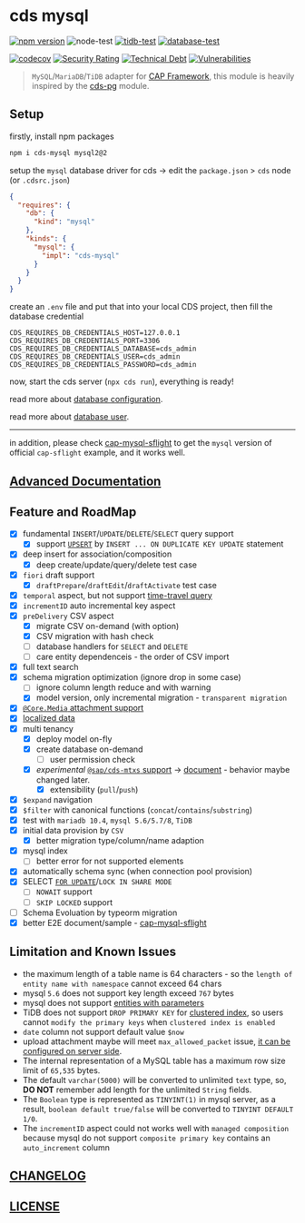 # cds mysql

[![npm version](https://img.shields.io/npm/v/cds-mysql?label=cds-mysql)](https://www.npmjs.com/package/cds-mysql)
![node-test](https://github.com/Soontao/cds-mysql/workflows/node-test/badge.svg)
[![tidb-test](https://github.com/Soontao/cds-mysql/actions/workflows/tidb.yml/badge.svg)](https://github.com/Soontao/cds-mysql/actions/workflows/tidb.yml)
[![database-test](https://github.com/Soontao/cds-mysql/actions/workflows/database.yml/badge.svg)](https://github.com/Soontao/cds-mysql/actions/workflows/database.yml)

[![codecov](https://codecov.io/gh/Soontao/cds-mysql/branch/main/graph/badge.svg?token=xTt6AaHeuu)](https://codecov.io/gh/Soontao/cds-mysql)
[![Security Rating](https://sonarcloud.io/api/project_badges/measure?project=Soontao_cds-mysql&metric=security_rating)](https://sonarcloud.io/dashboard?id=Soontao_cds-mysql)
[![Technical Debt](https://sonarcloud.io/api/project_badges/measure?project=Soontao_cds-mysql&metric=sqale_index)](https://sonarcloud.io/dashboard?id=Soontao_cds-mysql)
[![Vulnerabilities](https://sonarcloud.io/api/project_badges/measure?project=Soontao_cds-mysql&metric=vulnerabilities)](https://sonarcloud.io/dashboard?id=Soontao_cds-mysql)

> `MySQL`/`MariaDB`/`TiDB` adapter for [CAP Framework](https://cap.cloud.sap/docs/about/), this module is heavily inspired by the [cds-pg](https://github.com/sapmentors/cds-pg) module.

## Setup

firstly, install npm packages

```bash
npm i cds-mysql mysql2@2
```

setup the `mysql` database driver for cds -> edit the `package.json` > `cds` node (or `.cdsrc.json`)


```json
{
  "requires": {
    "db": {
      "kind": "mysql"
    },
    "kinds": {
      "mysql": {
        "impl": "cds-mysql"
      }
    }
  }
}
```

create an `.env` file and put that into your local CDS project, then fill the database credential

```environment
CDS_REQUIRES_DB_CREDENTIALS_HOST=127.0.0.1
CDS_REQUIRES_DB_CREDENTIALS_PORT=3306
CDS_REQUIRES_DB_CREDENTIALS_DATABASE=cds_admin
CDS_REQUIRES_DB_CREDENTIALS_USER=cds_admin
CDS_REQUIRES_DB_CREDENTIALS_PASSWORD=cds_admin
```

now, start the cds server (`npx cds run`), everything is ready! 

read more about [database configuration](./docs/ADVANCED_USAGE.md#config-database-credential-by-environments-variables). 

read more about [database user](./docs/ADVANCED_USAGE.md#database). 

---

in addition, please check [cap-mysql-sflight](https://github.com/Soontao/cap-mysql-sflight) to get the `mysql` version of official `cap-sflight` example, and it works well.

## [Advanced Documentation](./docs/ADVANCED_USAGE.md)

## Feature and RoadMap

- [x] fundamental `INSERT`/`UPDATE`/`DELETE`/`SELECT` query support
  - [x] support [`UPSERT`](./docs/ADVANCED_USAGE.md#upsert) by `INSERT ... ON DUPLICATE KEY UPDATE` statement
- [x] deep insert for association/composition
  - [x] deep create/update/query/delete test case
- [x] `fiori` draft support
  - [x] `draftPrepare`/`draftEdit`/`draftActivate` test case
- [x] `temporal` aspect, but not support [time-travel query](https://cap.cloud.sap/docs/guides/temporal-data#time-travel-queries)
- [x] `incrementID` auto incremental key aspect
- [x] `preDelivery` CSV aspect
  - [x] migrate CSV on-demand (with option)
  - [x] CSV migration with hash check
  - [ ] database handlers for `SELECT` and `DELETE`
  - [ ] care entity dependenceis - the order of CSV import
- [x] full text search
- [x] schema migration optimization (ignore drop in some case)
  - [ ] ignore column length reduce and with warning
  - [x] model version, only incremental migration - `transparent migration`
- [x] [`@Core.Media` attachment support](https://cap.cloud.sap/docs/guides/media-data)
- [x] [localized data](https://cap.cloud.sap/docs/guides/localized-data)
- [x] multi tenancy
  - [x] deploy model on-fly
  - [x] create database on-demand
    - [ ] user permission check
  - [x] _experimental_ [`@sap/cds-mtxs` support](https://cap.cloud.sap/docs/guides/multitenancy/mtxs) -> [document](./docs/MTXS.md) - behavior maybe changed later.
    - [x] extensibility (`pull`/`push`)
- [x] `$expand` navigation
- [x] `$filter` with canonical functions (`concat`/`contains`/`substring`)
- [x] test with `mariadb 10.4`, `mysql 5.6/5.7/8`, `TiDB`
- [x] initial data provision by `CSV`
  - [x] better migration type/column/name adaption
- [x] mysql index
  - [ ] better error for not supported elements
- [x] automatically schema sync (when connection pool provision)
- [x] SELECT [`FOR UPDATE`](https://cap.cloud.sap/docs/node.js/cds-ql?q=forUpdate#select-forUpdate)/`LOCK IN SHARE MODE`
  - [ ] `NOWAIT` support
  - [ ] `SKIP LOCKED` support
- [ ] Schema Evoluation by typeorm migration
- [x] better E2E document/sample - [cap-mysql-sflight](https://github.com/Soontao/cap-mysql-sflight)

## Limitation and Known Issues

- the maximum length of a table name is 64 characters - so the `length of entity name with namespace` cannot exceed 64 chars
- mysql `5.6` does not support key length exceed `767` bytes
- mysql does not support [entities with parameters](https://cap.cloud.sap/docs/cds/cdl?q=parameter#exposed-entities)
- TiDB does not support `DROP PRIMARY KEY` for [clustered index](https://docs.pingcap.com/tidb/dev/clustered-indexes), so users cannot `modify the primary keys` when `clustered index is enabled`
- `date` column not support default value `$now`
- upload attachment maybe will meet `max_allowed_packet` issue, [it can be configured on server side](https://dev.mysql.com/doc/refman/8.0/en/packet-too-large.html).
- The internal representation of a MySQL table has a maximum row size limit of `65,535` bytes.
- The default `varchar(5000)` will be converted to unlimited `text` type, so, **DO NOT** remember add length for the unlimited `String` fields.
- The `Boolean` type is represented as `TINYINT(1)` in mysql server, as a result, `boolean default true/false` will be converted to `TINYINT DEFAULT 1/0`.
- The `incrementID` aspect could not works well with `managed composition` because mysql do not support `composite primary key` contains an `auto_increment` column

## [CHANGELOG](./CHANGELOG.md)

## [LICENSE](./LICENSE)
